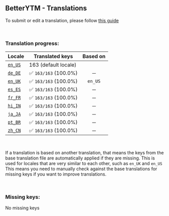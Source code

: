 ## BetterYTM - Translations
To submit or edit a translation, please follow [this guide](../../contributing.md#submitting-translations)

<br>

### Translation progress:
| Locale | Translated keys | Based on |
| ------ | --------------- | :------: |
| [`en_US`](./en_US.json) | 163 (default locale) |  |
| [`de_DE`](./de_DE.json) | ✅ `163/163` (100.0%) | ─ |
| [`en_UK`](./en_UK.json) | ✅ `163/163` (100.0%) | `en_US` |
| [`es_ES`](./es_ES.json) | ✅ `163/163` (100.0%) | ─ |
| [`fr_FR`](./fr_FR.json) | ✅ `163/163` (100.0%) | ─ |
| [`hi_IN`](./hi_IN.json) | ✅ `163/163` (100.0%) | ─ |
| [`ja_JA`](./ja_JA.json) | ✅ `163/163` (100.0%) | ─ |
| [`pt_BR`](./pt_BR.json) | ✅ `163/163` (100.0%) | ─ |
| [`zh_CN`](./zh_CN.json) | ✅ `163/163` (100.0%) | ─ |

<br>

If a translation is based on another translation, that means the keys from the base translation file are automatically applied if they are missing. This is used for locales that are very similar to each other, such as `en_UK` and `en_US`  
This means you need to manually check against the base translations for missing keys if you want to improve translations.

<br>

### Missing keys:
No missing keys
